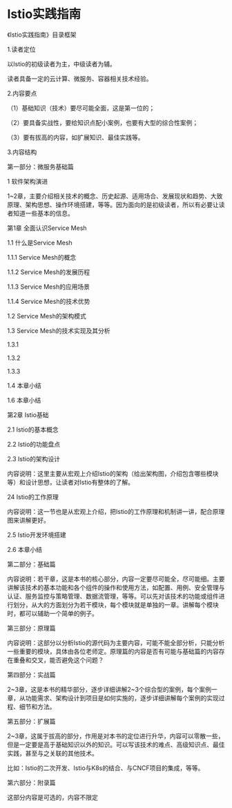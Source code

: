 # Istio实践指南

《Istio实践指南》目录框架

1.读者定位

以Istio的初级读者为主，中级读者为辅。

读者具备一定的云计算、微服务、容器相关技术经验。

2.内容要点

（1）基础知识（技术）要尽可能全面，这是第一位的；

（2）要具备实战性，要给知识点配小案例，也要有大型的综合性案例；

（3）要有拔高的内容，如扩展知识、最佳实践等。

3.内容结构

第一部分：微服务基础篇

1 软件架构演进

1~2章，主要介绍相关技术的概念、历史起源、适用场合、发展现状和趋势、大致原理、架构思想、操作环境搭建，等等。因为面向的是初级读者，所以有必要让读者知道一些基本的信息。

第1章 全面认识Service Mesh

1.1 什么是Service Mesh

1.1.1 Service Mesh的概念

1.1.2 Service Mesh的发展历程

1.1.3 Service Mesh的应用场景

1.1.4 Service Mesh的技术优势

1.2 Service Mesh的架构模式

1.3 Service Mesh的技术实现及其分析

1.3.1

1.3.2

1.3.3

1.4 本章小结

1.6 本章小结

第2章 Istio基础

2.1 Istio的基本概念

2.2 Istio的功能盘点

2.3 Istio的架构设计

内容说明：这里主要从宏观上介绍Istio的架构（给出架构图，介绍包含哪些模块等）和设计思想，让读者对Istio有整体的了解。

24 Istio的工作原理

内容说明：这一节也是从宏观上介绍，把Istio的工作原理和机制讲一讲，配合原理图来讲解更好。

2.5 Istio开发环境搭建

2.6 本章小结

第二部分：基础篇

内容说明：若干章，这是本书的核心部分，内容一定要尽可能全，尽可能细。主要讲解该技术的基本功能和各个组件的操作和使用方法，如配置、用例、安全管理与认证、服务监控与策略管理、数据流管理，等等。可以先对该技术的功能或组件进行划分，从大的方面划分为若干模块，每个模块就是单独的一章。讲解每个模块时，都可以辅助一个简单的例子。

第三部分：原理篇

内容说明：这部分以分析Istio的源代码为主要内容，可能不能全部分析，只能分析一些重要的模块，具体由各位老师定。原理篇的内容是否有可能与基础篇的内容存在重叠和交叉，能否避免这个问题？

第四部分：实战篇

2~3章，这是本书的精华部分，逐步详细讲解2~3个综合型的案例，每个案例一章，从功能需求、架构设计到项目是如何实施的，逐步详细讲解每个案例的实现过程、细节和方法。

第五部分：扩展篇

2~3章，这属于拔高的部分，作用是对本书的定位进行升华，内容可以零散一些，但是一定要是高于基础知识以外的知识。可以写该技术的难点、高级知识点、最佳实践，甚至与之关联的其他技术。

比如：Istio的二次开发、Istio与K8s的结合、与CNCF项目的集成，等等。

第六部分：附录篇

这部分内容是可选的，内容不限定

